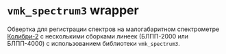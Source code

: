 # `vmk_spectrum3` wrapper

Обвертка для регистрации спектров на малогабаритном спектрометре [Колибри-2](https://www.vmk.ru/product/spektrometry/kolibri-2_-_malogabaritnyy_mnogokanalnyy_spektrome.html) с несколькими сборками линеек (БЛПП-2000 или БЛПП-4000) с использованием библиотеки `vmk_spectrum3`.
